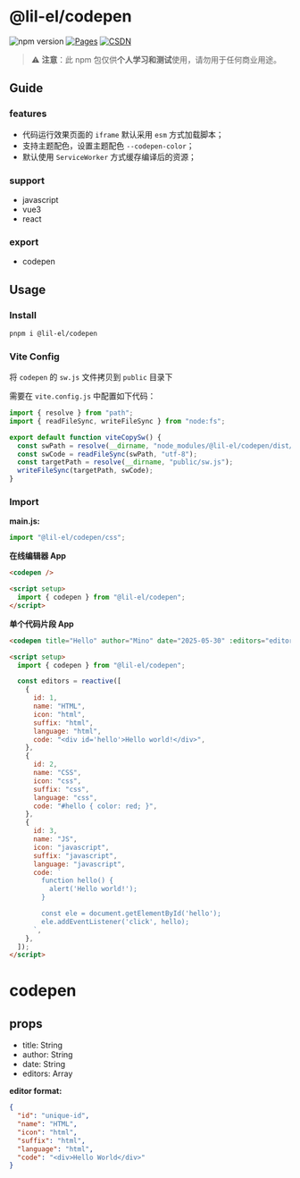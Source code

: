 # @lil-el/codepen

![npm version](https://img.shields.io/npm/v/@lil-el/codepen?color=green)
[![Pages](https://img.shields.io/badge/GitHub%20Pages-lil--el.github.io-00bcff?logo=github)](https://lil-el.github.io)
[![CSDN](https://img.shields.io/badge/CSDN-Mino吖-f00?logo=csdn&logoColor=f2522f)](https://blog.csdn.net/qq_36157085)

> ⚠️ **注意**：此 npm 包仅供**个人学习和测试**使用，请勿用于任何商业用途。

## Guide

### features

- 代码运行效果页面的 `iframe` 默认采用 `esm` 方式加载脚本；
- 支持主题配色，设置主题配色 `--codepen-color`；
- 默认使用 `ServiceWorker` 方式缓存编译后的资源；

### support

- javascript
- vue3
- react

### export

- codepen

## Usage

### Install

```bash
pnpm i @lil-el/codepen
```

### Vite Config

将 `codepen` 的 `sw.js` 文件拷贝到 `public` 目录下

需要在 `vite.config.js` 中配置如下代码：

```javascript
import { resolve } from "path";
import { readFileSync, writeFileSync } from "node:fs";

export default function viteCopySw() {
  const swPath = resolve(__dirname, "node_modules/@lil-el/codepen/dist/sw.js");
  const swCode = readFileSync(swPath, "utf-8");
  const targetPath = resolve(__dirname, "public/sw.js");
  writeFileSync(targetPath, swCode);
}
```

### Import

**main.js:**

```javascript
import "@lil-el/codepen/css";
```

**在线编辑器 App**

```html
<codepen />

<script setup>
  import { codepen } from "@lil-el/codepen";
</script>
```

**单个代码片段 App**

```html
<codepen title="Hello" author="Mino" date="2025-05-30" :editors="editors" />

<script setup>
  import { codepen } from "@lil-el/codepen";

  const editors = reactive([
    {
      id: 1,
      name: "HTML",
      icon: "html",
      suffix: "html",
      language: "html",
      code: "<div id='hello'>Hello world!</div>",
    },
    {
      id: 2,
      name: "CSS",
      icon: "css",
      suffix: "css",
      language: "css",
      code: "#hello { color: red; }",
    },
    {
      id: 3,
      name: "JS",
      icon: "javascript",
      suffix: "javascript",
      language: "javascript",
      code: `
        function hello() {
          alert('Hello world!');
        }

        const ele = document.getElementById('hello');
        ele.addEventListener('click', hello);
      `,
    },
  ]);
</script>
```

# codepen

## props

- title: String
- author: String
- date: String
- editors: Array

**editor format:**

```json
{
  "id": "unique-id",
  "name": "HTML",
  "icon": "html",
  "suffix": "html",
  "language": "html",
  "code": "<div>Hello World</div>"
}
```
